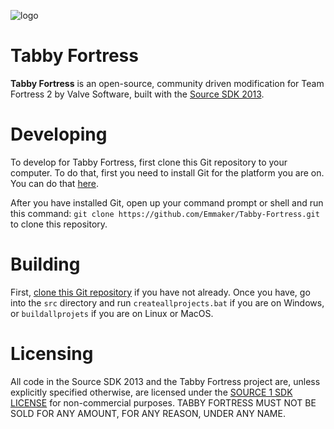 ![logo](./icons/tabby.ico)

# Tabby Fortress
**Tabby Fortress** is an open-source, community driven modification for Team Fortress 2 by Valve Software, built with the [Source SDK 2013](https://github.com/ValveSoftware/source-sdk-2013).

# Developing
To develop for Tabby Fortress, first clone this Git repository to your computer. To do that, first you need to install Git for the platform you are on. You can do that [here](https://git-scm.com/downloads).

After you have installed Git, open up your command prompt or shell and run this command: ``git clone https://github.com/Emmaker/Tabby-Fortress.git`` to clone this repository.

# Building
First, [clone this Git repository](#Developing) if you have not already. Once you have, go into the ``src`` directory and run ``createallprojects.bat`` if you are on Windows, or ``buildallprojets`` if you are on Linux or MacOS.

# Licensing
All code in the Source SDK 2013 and the Tabby Fortress project are, unless explicitly specified otherwise, are licensed under the [SOURCE 1 SDK LICENSE](./LICENSE) for non-commercial purposes. TABBY FORTRESS MUST NOT BE SOLD FOR ANY AMOUNT, FOR ANY REASON, UNDER ANY NAME.
